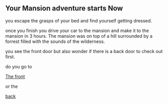 ## Your Mansion adventure starts Now

you escape the grasps of your bed and find yourself getting dressed.

once you finish you drive your car to the mansion and make it to the mansion in 3 hours. The mansion was on top of a hill surrounded by a forrest filled with the sounds of the wilderness.

you see the front door but also wonder if there is a back door to check out first.

do you go to 

[The front](Front.md)

or the

[back](Back-door.md)
